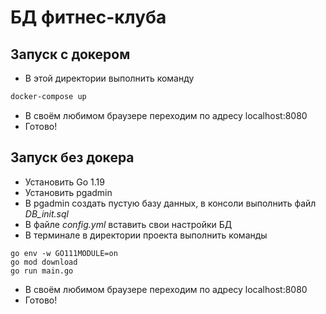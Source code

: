 # БД фитнес-клуба

## Запуск с докером

* В этой директории выполнить команду 

```bash
docker-compose up
```

* В своём любимом браузере переходим по адресу localhost:8080
* Готово!

## Запуск без докера

* Установить Go 1.19
* Установить pgadmin
* В pgadmin создать пустую базу данных, в консоли выполнить файл *DB_init.sql*
* В файле *config.yml* вставить свои настройки БД
* В терминале в директории проекта выполнить команды

```(Go)
go env -w GO111MODULE=on
go mod download
go run main.go
```

* В своём любимом браузере переходим по адресу localhost:8080
* Готово!
